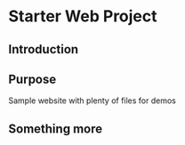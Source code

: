 # Starter Web Project

## Introduction

## Purpose

Sample website with plenty of files for demos

## Something more